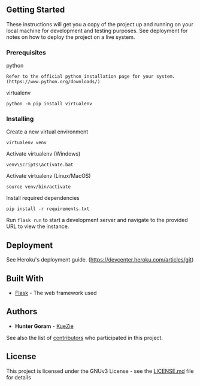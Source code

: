 ## Getting Started

These instructions will get you a copy of the project up and running on your local machine for development and testing purposes. See deployment for notes on how to deploy the project on a live system.

### Prerequisites

python
```
Refer to the official python installation page for your system. (https://www.python.org/downloads/)
```

virtualenv
```
python -m pip install virtualenv
```

### Installing

Create a new virtual environment
```
virtualenv venv
```

Activate virtualenv (Windows)

```
venv\Scripts\activate.bat
```

Activate virtualenv (Linux/MacOS)

```
source venv/bin/activate
```

Install required dependencies
```
pip install -r requirements.txt
```

Run `flask run` to start a development server and navigate to the provided URL to view the instance.

## Deployment

See Heroku's deployment guide. (https://devcenter.heroku.com/articles/git)

## Built With

* [Flask](https://flask.palletsprojects.com/en/1.1.x/) - The web framework used

## Authors

* **Hunter Goram** - [KueZie](https://github.com/KueZie)

See also the list of [contributors](https://github.com/your/project/contributors) who participated in this project.

## License

This project is licensed under the GNUv3 License - see the [LICENSE.md](LICENSE.md) file for details
